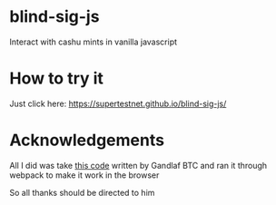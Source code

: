 # blind-sig-js
Interact with cashu mints in vanilla javascript

# How to try it
Just click here: https://supertestnet.github.io/blind-sig-js/

# Acknowledgements
All I did was take [this code](https://github.com/gandlafbtc/cashu-crypto-js) written by Gandlaf BTC and ran it through webpack to make it work in the browser

So all thanks should be directed to him
